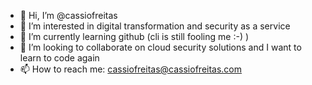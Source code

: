- 👋 Hi, I’m @cassiofreitas
- 👀 I’m interested in digital transformation and security as a service
- 🌱 I’m currently learning github (cli is still fooling me :-) )
- 💞️ I’m looking to collaborate on cloud security solutions and I want to learn to code again
- 📫 How to reach me: cassiofreitas@cassiofreitas.com

<!---
cassiofreitas/cassiofreitas is a ✨ special ✨ repository because its `README.md` (this file) appears on your GitHub profile.
You can click the Preview link to take a look at your changes.
--->
